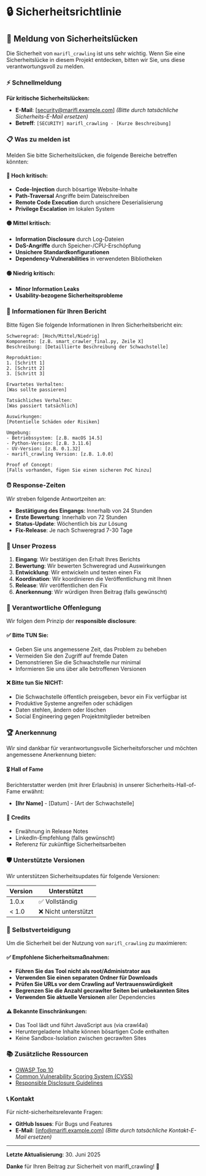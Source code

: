 # 🔒 Sicherheitsrichtlinie

## 🚨 Meldung von Sicherheitslücken

Die Sicherheit von `marifl_crawling` ist uns sehr wichtig. Wenn Sie eine Sicherheitslücke in diesem Projekt entdecken, bitten wir Sie, uns diese verantwortungsvoll zu melden.

### ⚡ Schnellmeldung

**Für kritische Sicherheitslücken:**
- **E-Mail**: [security@marifl.example.com] *(Bitte durch tatsächliche Sicherheits-E-Mail ersetzen)*
- **Betreff**: `[SECURITY] marifl_crawling - [Kurze Beschreibung]`

### 📋 Was zu melden ist

Melden Sie bitte Sicherheitslücken, die folgende Bereiche betreffen könnten:

#### 🔴 Hoch kritisch:
- **Code-Injection** durch bösartige Website-Inhalte
- **Path-Traversal** Angriffe beim Dateischreiben
- **Remote Code Execution** durch unsichere Deserialisierung
- **Privilege Escalation** im lokalen System

#### 🟡 Mittel kritisch:
- **Information Disclosure** durch Log-Dateien
- **DoS-Angriffe** durch Speicher-/CPU-Erschöpfung
- **Unsichere Standardkonfigurationen**
- **Dependency-Vulnerabilities** in verwendeten Bibliotheken

#### 🟢 Niedrig kritisch:
- **Minor Information Leaks**
- **Usability-bezogene Sicherheitsprobleme**

### 📝 Informationen für Ihren Bericht

Bitte fügen Sie folgende Informationen in Ihren Sicherheitsbericht ein:

```
Schweregrad: [Hoch/Mittel/Niedrig]
Komponente: [z.B. smart_crawler_final.py, Zeile X]
Beschreibung: [Detaillierte Beschreibung der Schwachstelle]

Reproduktion:
1. [Schritt 1]
2. [Schritt 2]
3. [Schritt 3]

Erwartetes Verhalten:
[Was sollte passieren]

Tatsächliches Verhalten:
[Was passiert tatsächlich]

Auswirkungen:
[Potentielle Schäden oder Risiken]

Umgebung:
- Betriebssystem: [z.B. macOS 14.5]
- Python-Version: [z.B. 3.11.6]
- UV-Version: [z.B. 0.1.32]
- marifl_crawling Version: [z.B. 1.0.0]

Proof of Concept:
[Falls vorhanden, fügen Sie einen sicheren PoC hinzu]
```

### ⏰ Response-Zeiten

Wir streben folgende Antwortzeiten an:

- **Bestätigung des Eingangs**: Innerhalb von 24 Stunden
- **Erste Bewertung**: Innerhalb von 72 Stunden
- **Status-Update**: Wöchentlich bis zur Lösung
- **Fix-Release**: Je nach Schweregrad 7-30 Tage

### 🔄 Unser Prozess

1. **Eingang**: Wir bestätigen den Erhalt Ihres Berichts
2. **Bewertung**: Wir bewerten Schweregrad und Auswirkungen
3. **Entwicklung**: Wir entwickeln und testen einen Fix
4. **Koordination**: Wir koordinieren die Veröffentlichung mit Ihnen
5. **Release**: Wir veröffentlichen den Fix
6. **Anerkennung**: Wir würdigen Ihren Beitrag (falls gewünscht)

### 🎯 Verantwortliche Offenlegung

Wir folgen dem Prinzip der **responsible disclosure**:

#### ✅ Bitte TUN Sie:
- Geben Sie uns angemessene Zeit, das Problem zu beheben
- Vermeiden Sie den Zugriff auf fremde Daten
- Demonstrieren Sie die Schwachstelle nur minimal
- Informieren Sie uns über alle betroffenen Versionen

#### ❌ Bitte tun Sie NICHT:
- Die Schwachstelle öffentlich preisgeben, bevor ein Fix verfügbar ist
- Produktive Systeme angreifen oder schädigen
- Daten stehlen, ändern oder löschen
- Social Engineering gegen Projektmitglieder betreiben

### 🏆 Anerkennung

Wir sind dankbar für verantwortungsvolle Sicherheitsforscher und möchten angemessene Anerkennung bieten:

#### 🎖️ Hall of Fame
Berichterstatter werden (mit ihrer Erlaubnis) in unserer Sicherheits-Hall-of-Fame erwähnt:

- **[Ihr Name]** - [Datum] - [Art der Schwachstelle]

#### 📜 Credits
- Erwähnung in Release Notes
- LinkedIn-Empfehlung (falls gewünscht)
- Referenz für zukünftige Sicherheitsarbeiten

### 🛡️ Unterstützte Versionen

Wir unterstützen Sicherheitsupdates für folgende Versionen:

| Version | Unterstützt          |
| ------- | -------------------- |
| 1.0.x   | ✅ Vollständig       |
| < 1.0   | ❌ Nicht unterstützt |

### 🔧 Selbstverteidigung

Um die Sicherheit bei der Nutzung von `marifl_crawling` zu maximieren:

#### ✅ Empfohlene Sicherheitsmaßnahmen:
- **Führen Sie das Tool nicht als root/Administrator aus**
- **Verwenden Sie einen separaten Ordner für Downloads**
- **Prüfen Sie URLs vor dem Crawling auf Vertrauenswürdigkeit**
- **Begrenzen Sie die Anzahl gecrawlter Seiten bei unbekannten Sites**
- **Verwenden Sie aktuelle Versionen** aller Dependencies

#### ⚠️ Bekannte Einschränkungen:
- Das Tool lädt und führt JavaScript aus (via crawl4ai)
- Heruntergeladene Inhalte können bösartigen Code enthalten
- Keine Sandbox-Isolation zwischen gecrawlten Sites

### 📚 Zusätzliche Ressourcen

- [OWASP Top 10](https://owasp.org/www-project-top-ten/)
- [Common Vulnerability Scoring System (CVSS)](https://www.first.org/cvss/)
- [Responsible Disclosure Guidelines](https://cheatsheetseries.owasp.org/cheatsheets/Vulnerability_Disclosure_Cheat_Sheet.html)

### 📞 Kontakt

Für nicht-sicherheitsrelevante Fragen:
- **GitHub Issues**: Für Bugs und Features
- **E-Mail**: [info@marifl.example.com] *(Bitte durch tatsächliche Kontakt-E-Mail ersetzen)*

---

**Letzte Aktualisierung**: 30. Juni 2025

**Danke** für Ihren Beitrag zur Sicherheit von marifl_crawling! 🙏
